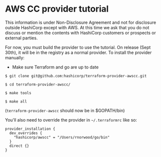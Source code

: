 # AWS CC provider tutorial

This information is under Non-Disclosure Agreement and not for disclosure
outside HashiCorp except with AWS. At this time we ask that you do not discuss
or mention the contents with HashiCorp customers or prospects or external
parties.

For now, you must build the provider to use the tutorial. On release (Sept
30th), it will be in the registry as a normal provider. To install the provider
manually:

- Make sure Terraform and go are up to date

```
$ git clone git@github.com:hashicorp/terraform-provider-awscc.git
```

```
$ cd terraform-provider-awscc/
```

```
$ make tools
```

```
$ make all
```

(`terraform-provider-awscc` should now be in $GOPATH/bin)

You'll also need to override the provider in `~/.terraformrc` like so:

```
provider_installation {
  dev_overrides {
    "hashicorp/awscc" = "/Users/rnorwood/go/bin"
  }
  direct {}
}
```
